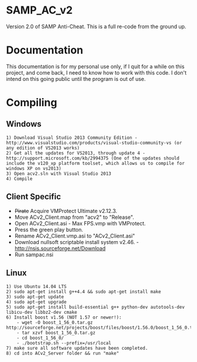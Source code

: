SAMP_AC_v2
==========
Version 2.0 of SAMP Anti-Cheat. This is a full re-code from the ground up.

Documentation
========== 
This documentation is for my personal use only, if I quit for a while on this project, and come back, I need to know how to work with this code. I don't intend on this going public until the program is out of use.

Compiling
==========

Windows
----------
```
1) Download Visual Studio 2013 Community Edition - http://www.visualstudio.com/products/visual-studio-community-vs (or any edition of VS2013 works)
2) Get all the updates for VS2013, through update 4 - http://support.microsoft.com/kb/2994375 (One of the updates should include the v120_xp platform toolset, which allows us to compile for windows XP on vs2013)
3) Open acv2.sln with Visual Studio 2013
4) Compile
```

Client Specific
----------
* ~~Pirate~~ Acquire VMProtect Ultimate v2.12.3.
* Move ACv2_Client.map from "acv2" to "Release".
* Open ACv2_Client.asi - Max FPS.vmp with VMProtect.
* Press the green play button.
* Rename ACv2_Client.vmp.asi to "ACv2_Client.asi"
* Download nullsoft scriptable install system v2.46. - http://nsis.sourceforge.net/Download
* Run sampac.nsi

Linux
----------
```
1) Use Ubuntu 14.04 LTS
2) sudo apt-get install g++4.4 && sudo apt-get install make
3) sudo apt-get update
4) sudo apt-get upgrade
5) sudo apt-get install build-essential g++ python-dev autotools-dev libicu-dev libbz2-dev cmake
6) Install boost v1.56 (NOT 1.57 or newer!):
    - wget -O boost_1_56_0.tar.gz http://sourceforge.net/projects/boost/files/boost/1.56.0/boost_1_56_0.tar.gz/download
	- tar xzvf boost_1_56_0.tar.gz
	- cd boost_1_56_0/
	- ./bootstrap.sh --prefix=/usr/local
7) make sure all software updates have been completed.
8) cd into ACv2_Server folder && run "make"
```
